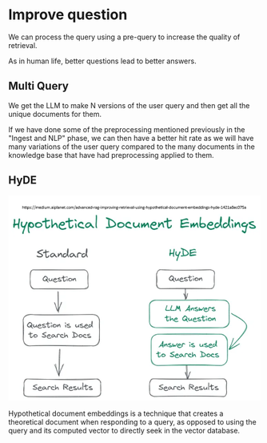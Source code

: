 # Improve question

We can process the query using a pre-query to increase the quality of retrieval.

As in human life, better questions lead to better answers.

## Multi Query

We get the LLM to make N versions of the user query and then get all the unique documents for them.

If we have done some of the preprocessing mentioned previously in the "Ingest and NLP" phase, we can then have a better hit rate as we will have many variations of the user query compared to the many documents in the knowledge base that have had preprocessing applied to them.

## HyDE


![HyDE](../images/rag/hyde.png)

Hypothetical document embeddings is a technique that creates a theoretical document when responding to a query, as opposed to using the query and its computed vector to directly seek in the vector database.
